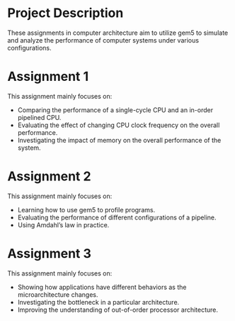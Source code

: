 # Project Description
These assignments in computer architecture aim to utilize gem5 to simulate and analyze the performance of computer systems under various configurations.


# Assignment 1
This assignment mainly focuses on:
- Comparing the performance of a single-cycle CPU and an in-order pipelined CPU.
- Evaluating the effect of changing CPU clock frequency on the overall performance.
- Investigating the impact of memory on the overall performance of the system.


# Assignment 2
This assignment mainly focuses on:
- Learning how to use gem5 to profile programs.
- Evaluating the performance of different configurations of a pipeline.
- Using Amdahl’s law in practice.


# Assignment 3
This assignment mainly focuses on:
- Showing how applications have different behaviors as the microarchitecture changes.
- Investigating the bottleneck in a particular architecture.
- Improving the understanding of out-of-order processor architecture.
